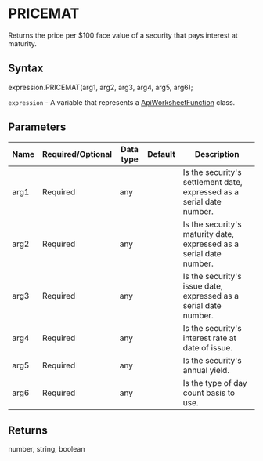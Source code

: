 # PRICEMAT

Returns the price per $100 face value of a security that pays interest at maturity.

## Syntax

expression.PRICEMAT(arg1, arg2, arg3, arg4, arg5, arg6);

`expression` - A variable that represents a [ApiWorksheetFunction](../ApiWorksheetFunction.md) class.

## Parameters

| **Name** | **Required/Optional** | **Data type** | **Default** | **Description** |
| ------------- | ------------- | ------------- | ------------- | ------------- |
| arg1 | Required | any |  | Is the security's settlement date, expressed as a serial date number. |
| arg2 | Required | any |  | Is the security's maturity date, expressed as a serial date number. |
| arg3 | Required | any |  | Is the security's issue date, expressed as a serial date number. |
| arg4 | Required | any |  | Is the security's interest rate at date of issue. |
| arg5 | Required | any |  | Is the security's annual yield. |
| arg6 | Required | any |  | Is the type of day count basis to use. |

## Returns

number, string, boolean